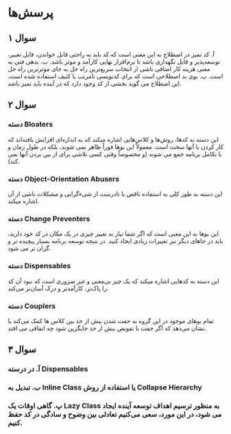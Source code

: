 # پرسش‌ها

## سوال ۱
آ. کد تمیز در اصطلاح به این معنی است که کد باید به راحتی قابل خواندن، قابل تغییر، توسعه‌پذیر و قابل نگهداری باشد تا نرم‌افزار نهایی کارآمد و موثر باشد. 
ب. بدهی فنی به معنی هزینه کار اضافی ناشی از انتخاب سریع‌ترین راه حل به جای موثرترین راه حل است.
پ. بوی بد اصطلاحی است که برای کدنویسی نامرتب یا کثیف استفاده شده است، این اصطلاح می گوید بخشی از کد وجود دارد که در آینده باید تمیز باشد.

## سوال ۲
### دسته Bloaters
این دسته به کدها، روش‌ها و کلاس‌هایی اشاره میکند که به اندازه‌ای افزایش یافته‌اند که کار کردن با آنها سخت است. معمولاً این بوها فوراً ظاهر نمی شوند، بلکه در طول زمان و با تکامل برنامه جمع می شوند (و مخصوصاً وقتی کسی تلاشی برای از بین بردن آنها نمی کند).
### دسته Object-Orientation Abusers
این دسته به طور کلی به استفاده ناقص یا نادرست از شیءگرایی و مشکلات ناشی از آن اشاره میکند.
### دسته Change Preventers
این بوها به این معنی است که اگر شما نیاز به تغییر چیزی در یک مکان در کد خود دارید، باید در جاهای دیگر نیز تغییرات زیادی ایجاد کنید. در نتیجه توسعه برنامه بسیار پیچیده تر و گران تر می شود.
### دسته Dispensables
این دسته به کدهایی اشاره میکند که یک چیز بی‌معنی و غیر ضروری است که نبود آن کد را پاک‌تر، کارآمدتر و درک آسان‌تر می‌کند.
### دسته Couplers
تمام بوهای موجود در این گروه به جفت شدن بیش از حد بین کلاس ها کمک می‌کند یا نشان می‌دهد که اگر جفت با تفویض بیش از حد جایگزین شود چه اتفاقی می افتد.

## سوال ۳
### آ. در درسته Dispensables 
### ب. تبدیل به Inline Class یا استفاده از روش Collapse Hierarchy 
### پ. گاهی اوقات یک Lazy Class به منظور ترسیم اهداف توسعه آینده ایجاد می شود، در این مورد، سعی می‌کنیم تعادلی بین وضوح و سادگی در کد حفظ کنیم.
 
